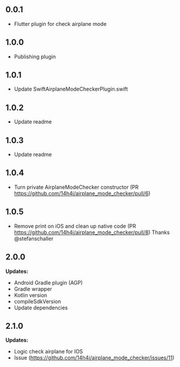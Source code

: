 ## 0.0.1

- Flutter plugin for check airplane mode

## 1.0.0

- Publishing plugin

## 1.0.1

- Update SwiftAirplaneModeCheckerPlugin.swift

## 1.0.2

- Update readme

## 1.0.3

- Update readme

## 1.0.4

- Turn private AirplaneModeChecker constructor (PR https://github.com/14h4i/airplane_mode_checker/pull/6)

## 1.0.5

- Remove print on iOS and clean up native code (PR https://github.com/14h4i/airplane_mode_checker/pull/8)
  Thanks @stefanschaller

## 2.0.0

**Updates:**
* Android Gradle plugin (AGP)
* Gradle wrapper
* Kotlin version
* compileSdkVersion
* Update dependencies

## 2.1.0

**Updates:**
* Logic check airplane for IOS
* Issue (https://github.com/14h4i/airplane_mode_checker/issues/11)
